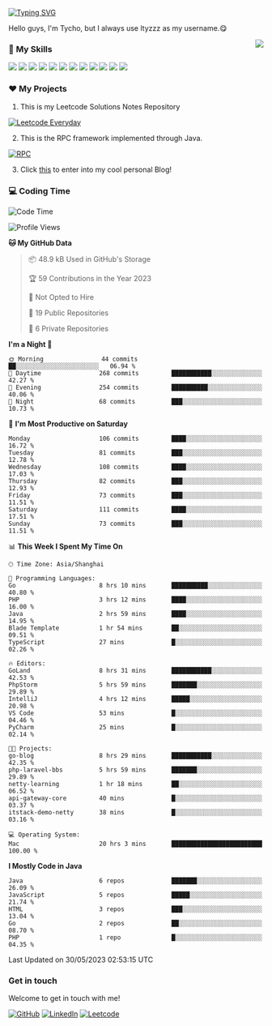 [![Typing SVG](https://readme-typing-svg.herokuapp.com?size=25&duration=2500&color=8C43EA&vCenter=true&width=200&height=40&lines=Hi+there+%F0%9F%91%8B%F0%9F%8F%BB;I'm+ltyzzz)](https://git.io/typing-svg)

Hello guys, I'm Tycho, but I always use ltyzzz as my username.😋

<a href="#">
  <img align="right" src="https://github-readme-stats.vercel.app/api?username=ltyzzzxxx&count_private=true&show_icons=true&bg_color=15,f2f7fd,E0EAFC" />
</a>

### 🌟 **My Skills**  

![](https://img.shields.io/badge/-Java-4C7491?style=flat-square&logo=java&logoColor=fff)
![](https://img.shields.io/badge/-Spring-5FB832?style=flat-square&logo=Spring&logoColor=fff)
![](https://img.shields.io/badge/-Python-3e74a2?style=flat-square&logo=Python&logoColor=fff)
![](https://img.shields.io/badge/-Go-77BBE2?style=flat-square&logo=Go&logoColor=fff)
![](https://img.shields.io/badge/-Node.js-339933?style=flat-square&logo=Node.js&logoColor=fff)
![](https://img.shields.io/badge/-Vue-4fc08d?style=flat-square&logo=Vue.js&logoColor=fff)
![](https://img.shields.io/badge/-React-2d98ce?style=flat-square&logo=React&logoColor=fff)
![](https://img.shields.io/badge/-Docker-2496ED?style=flat-square&logo=Docker&logoColor=fff)
![](https://img.shields.io/badge/-Linux-000000?style=flat-square&logo=Linux&logoColor=fff)
![](https://img.shields.io/badge/-MySQL-4479A1?style=flat-square&logo=MySQL&logoColor=fff)
![](https://img.shields.io/badge/-Redis-DC382D?style=flat-square&logo=Redis&logoColor=fff)
![](https://img.shields.io/badge/-Git-E84E31?style=flat-square&logo=Git&logoColor=fff)

### ❤️ My Projects

1. This is my Leetcode Solutions Notes Repository

[![Leetcode Everyday](https://github-readme-stats.vercel.app/api/pin?username=ltyzzzxxx&repo=Leetcode-Everyday&theme=transparent&bg_color=15,f2f7fd,E0EAFC)](https://github.com/ltyzzzxxx/Leetcode-Everyday)

2. This is the RPC framework implemented through Java. 

[![RPC](https://github-readme-stats.vercel.app/api/pin?username=ltyzzzxxx&repo=ltyzzz-rpc&theme=transparent&bg_color=15,f2f7fd,E0EAFC)](https://github.com/ltyzzzxxx/ltyzzz-rpc)

3. Click [this](https://ltyzzzxxx.github.io/) to enter into my cool personal Blog!

### 💻 Coding Time

<!--START_SECTION:waka-->
![Code Time](http://img.shields.io/badge/Code%20Time-20%20hrs%203%20mins-blue)

![Profile Views](http://img.shields.io/badge/Profile%20Views-99-blue)

**🐱 My GitHub Data** 

> 📦 48.9 kB Used in GitHub's Storage 
 > 
> 🏆 59 Contributions in the Year 2023
 > 
> 🚫 Not Opted to Hire
 > 
> 📜 19 Public Repositories 
 > 
> 🔑 6 Private Repositories 
 > 
**I'm a Night 🦉** 

```text
🌞 Morning                44 commits          ██░░░░░░░░░░░░░░░░░░░░░░░   06.94 % 
🌆 Daytime                268 commits         ███████████░░░░░░░░░░░░░░   42.27 % 
🌃 Evening                254 commits         ██████████░░░░░░░░░░░░░░░   40.06 % 
🌙 Night                  68 commits          ███░░░░░░░░░░░░░░░░░░░░░░   10.73 % 
```
📅 **I'm Most Productive on Saturday** 

```text
Monday                   106 commits         ████░░░░░░░░░░░░░░░░░░░░░   16.72 % 
Tuesday                  81 commits          ███░░░░░░░░░░░░░░░░░░░░░░   12.78 % 
Wednesday                108 commits         ████░░░░░░░░░░░░░░░░░░░░░   17.03 % 
Thursday                 82 commits          ███░░░░░░░░░░░░░░░░░░░░░░   12.93 % 
Friday                   73 commits          ███░░░░░░░░░░░░░░░░░░░░░░   11.51 % 
Saturday                 111 commits         ████░░░░░░░░░░░░░░░░░░░░░   17.51 % 
Sunday                   73 commits          ███░░░░░░░░░░░░░░░░░░░░░░   11.51 % 
```


📊 **This Week I Spent My Time On** 

```text
🕑︎ Time Zone: Asia/Shanghai

💬 Programming Languages: 
Go                       8 hrs 10 mins       ██████████░░░░░░░░░░░░░░░   40.80 % 
PHP                      3 hrs 12 mins       ████░░░░░░░░░░░░░░░░░░░░░   16.00 % 
Java                     2 hrs 59 mins       ████░░░░░░░░░░░░░░░░░░░░░   14.95 % 
Blade Template           1 hr 54 mins        ██░░░░░░░░░░░░░░░░░░░░░░░   09.51 % 
TypeScript               27 mins             █░░░░░░░░░░░░░░░░░░░░░░░░   02.26 % 

🔥 Editors: 
GoLand                   8 hrs 31 mins       ███████████░░░░░░░░░░░░░░   42.53 % 
PhpStorm                 5 hrs 59 mins       ███████░░░░░░░░░░░░░░░░░░   29.89 % 
IntelliJ                 4 hrs 12 mins       █████░░░░░░░░░░░░░░░░░░░░   20.98 % 
VS Code                  53 mins             █░░░░░░░░░░░░░░░░░░░░░░░░   04.46 % 
PyCharm                  25 mins             █░░░░░░░░░░░░░░░░░░░░░░░░   02.14 % 

🐱‍💻 Projects: 
go-blog                  8 hrs 29 mins       ███████████░░░░░░░░░░░░░░   42.35 % 
php-laravel-bbs          5 hrs 59 mins       ███████░░░░░░░░░░░░░░░░░░   29.89 % 
netty-learning           1 hr 18 mins        ██░░░░░░░░░░░░░░░░░░░░░░░   06.52 % 
api-gateway-core         40 mins             █░░░░░░░░░░░░░░░░░░░░░░░░   03.37 % 
itstack-demo-netty       38 mins             █░░░░░░░░░░░░░░░░░░░░░░░░   03.16 % 

💻 Operating System: 
Mac                      20 hrs 3 mins       █████████████████████████   100.00 % 
```

**I Mostly Code in Java** 

```text
Java                     6 repos             ███████░░░░░░░░░░░░░░░░░░   26.09 % 
JavaScript               5 repos             █████░░░░░░░░░░░░░░░░░░░░   21.74 % 
HTML                     3 repos             ███░░░░░░░░░░░░░░░░░░░░░░   13.04 % 
Go                       2 repos             ██░░░░░░░░░░░░░░░░░░░░░░░   08.70 % 
PHP                      1 repo              █░░░░░░░░░░░░░░░░░░░░░░░░   04.35 % 
```




 Last Updated on 30/05/2023 02:53:15 UTC
<!--END_SECTION:waka-->

### Get in touch

Welcome to get in touch with me!

[![GitHub](https://img.shields.io/badge/GitHub-grey?logo=github)](https://github.com/ltyzzzxxx)
[![LinkedIn](https://img.shields.io/badge/LinkedIn-blue?logo=linkedin)](https://www.linkedin.com/in/tianyu-li-7068b8248/)
[![Leetcode](https://img.shields.io/badge/Leetcode-yellow?logo=leetcode)](https://leetcode.cn/u/ltyzzz/)
